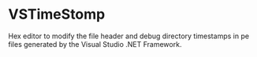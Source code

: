 # VSTimeStomp
Hex editor to modify the file header and debug directory timestamps in pe files generated by the Visual Studio .NET Framework.
